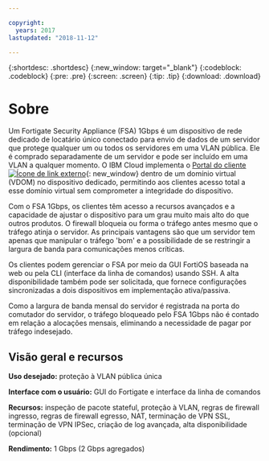 ```yaml
---

copyright:
  years: 2017
lastupdated: "2018-11-12"

---
```


{:shortdesc: .shortdesc}
{:new_window: target="_blank"}
{:codeblock: .codeblock}
{:pre: .pre}
{:screen: .screen}
{:tip: .tip}
{:download: .download}

# Sobre

Um Fortigate Security Appliance (FSA) 1Gbps é um dispositivo de rede dedicado de
locatário único conectado para envio de dados de um servidor que protege qualquer um ou
todos os servidores em uma VLAN pública. Ele é comprado separadamente de um servidor e pode ser
incluído em uma VLAN a qualquer momento.  O IBM Cloud implementa o
[Portal
do cliente ![Ícone de link externo](../../icons/launch-glyph.svg "Ícone de link
externo")](http://www.fortinet.com/sites/default/files/productdatasheets/FortiGate-300C.pdf){: new_window} dentro de
um domínio virtual (VDOM) no dispositivo dedicado, permitindo aos clientes acesso total a
esse domínio virtual sem comprometer a integridade do dispositivo. 

Com o FSA 1Gbps, os clientes têm acesso a recursos avançados e a capacidade de
ajustar o dispositivo para um grau muito mais alto do que outros produtos. O firewall
bloqueia ou forma o tráfego antes mesmo que o tráfego atinja o servidor. As principais
vantagens são que um servidor tem apenas que manipular o tráfego 'bom' e a possibilidade de se restringir a largura de
banda para comunicações menos críticas. 

Os clientes podem gerenciar o FSA por meio da GUI FortiOS baseada na web ou pela
CLI (interface da linha de comandos) usando SSH. A alta disponibilidade também pode ser
solicitada, que fornece configurações sincronizadas a dois dispositivos em implementação
ativa/passiva.

Como a largura de banda mensal do servidor é registrada na porta do comutador do
servidor, o tráfego bloqueado pelo FSA 1Gbps não é contado em relação a alocações mensais,
eliminando a necessidade de pagar por tráfego indesejado.

## Visão geral e recursos

**Uso desejado:** proteção à VLAN pública única

**Interface com o usuário:** GUI do Fortigate e interface da
linha de comandos

**Recursos:** inspeção de pacote stateful, proteção à VLAN,
regras de firewall ingresso, regras de firewall egresso, NAT, terminação de VPN SSL,
terminação de VPN IPSec, criação de log avançada, alta disponibilidade (opcional)

**Rendimento:** 1 Gbps (2 Gbps agregados)
